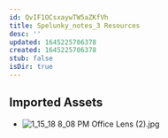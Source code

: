 ```yaml
---
id: QvIF1OCsxaywTW5aZKfVh
title: Spelunky_notes_3 Resources
desc: ''
updated: 1645225706378
created: 1645225706378
stub: false
isDir: true
---
```

## Imported Assets
- ![1_15_18 8_08 PM Office Lens (2).jpg](/assets/1_15_18-8_08-pm-office-lens-(2).jpg)
